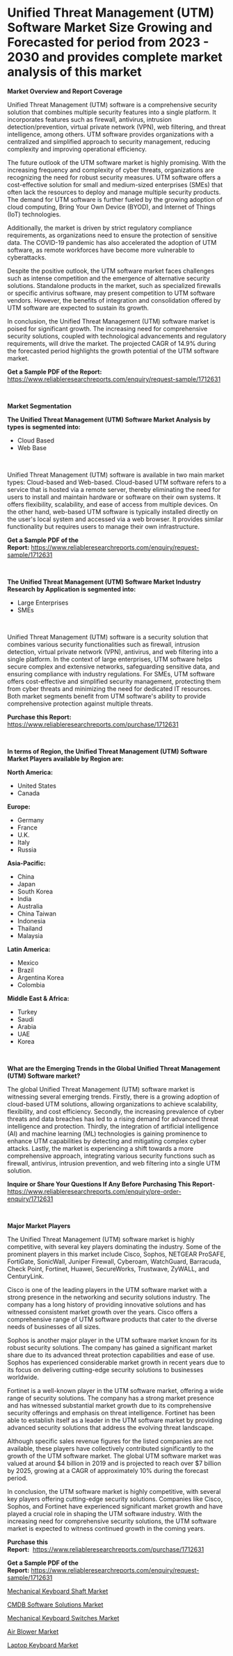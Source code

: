 <p><h1>Unified Threat Management (UTM) Software Market Size Growing and Forecasted for period from 2023 - 2030 and provides complete market analysis of this market</h1></p><p><strong>Market Overview and Report Coverage</strong></p>
<p><p>Unified Threat Management (UTM) software is a comprehensive security solution that combines multiple security features into a single platform. It incorporates features such as firewall, antivirus, intrusion detection/prevention, virtual private network (VPN), web filtering, and threat intelligence, among others. UTM software provides organizations with a centralized and simplified approach to security management, reducing complexity and improving operational efficiency.</p><p>The future outlook of the UTM software market is highly promising. With the increasing frequency and complexity of cyber threats, organizations are recognizing the need for robust security measures. UTM software offers a cost-effective solution for small and medium-sized enterprises (SMEs) that often lack the resources to deploy and manage multiple security products. The demand for UTM software is further fueled by the growing adoption of cloud computing, Bring Your Own Device (BYOD), and Internet of Things (IoT) technologies.</p><p>Additionally, the market is driven by strict regulatory compliance requirements, as organizations need to ensure the protection of sensitive data. The COVID-19 pandemic has also accelerated the adoption of UTM software, as remote workforces have become more vulnerable to cyberattacks.</p><p>Despite the positive outlook, the UTM software market faces challenges such as intense competition and the emergence of alternative security solutions. Standalone products in the market, such as specialized firewalls or specific antivirus software, may present competition to UTM software vendors. However, the benefits of integration and consolidation offered by UTM software are expected to sustain its growth.</p><p>In conclusion, the Unified Threat Management (UTM) software market is poised for significant growth. The increasing need for comprehensive security solutions, coupled with technological advancements and regulatory requirements, will drive the market. The projected CAGR of 14.9% during the forecasted period highlights the growth potential of the UTM software market.</p></p>
<p><strong>Get a Sample PDF of the Report:</strong> <a href="https://www.reliableresearchreports.com/enquiry/request-sample/1712631">https://www.reliableresearchreports.com/enquiry/request-sample/1712631</a></p>
<p>&nbsp;</p>
<p><strong>Market Segmentation</strong></p>
<p><strong>The Unified Threat Management (UTM) Software Market Analysis by types is segmented into:</strong></p>
<p><ul><li>Cloud Based</li><li>Web Base</li></ul></p>
<p>&nbsp;</p>
<p><p>Unified Threat Management (UTM) software is available in two main market types: Cloud-based and Web-based. Cloud-based UTM software refers to a service that is hosted via a remote server, thereby eliminating the need for users to install and maintain hardware or software on their own systems. It offers flexibility, scalability, and ease of access from multiple devices. On the other hand, web-based UTM software is typically installed directly on the user's local system and accessed via a web browser. It provides similar functionality but requires users to manage their own infrastructure.</p></p>
<p><strong>Get a Sample PDF of the Report:</strong>&nbsp;<a href="https://www.reliableresearchreports.com/enquiry/request-sample/1712631">https://www.reliableresearchreports.com/enquiry/request-sample/1712631</a></p>
<p>&nbsp;</p>
<p><strong>The Unified Threat Management (UTM) Software Market Industry Research by Application is segmented into:</strong></p>
<p><ul><li>Large Enterprises</li><li>SMEs</li></ul></p>
<p>&nbsp;</p>
<p><p>Unified Threat Management (UTM) software is a security solution that combines various security functionalities such as firewall, intrusion detection, virtual private network (VPN), antivirus, and web filtering into a single platform. In the context of large enterprises, UTM software helps secure complex and extensive networks, safeguarding sensitive data, and ensuring compliance with industry regulations. For SMEs, UTM software offers cost-effective and simplified security management, protecting them from cyber threats and minimizing the need for dedicated IT resources. Both market segments benefit from UTM software's ability to provide comprehensive protection against multiple threats.</p></p>
<p><strong>Purchase this Report:</strong>&nbsp; <a href="https://www.reliableresearchreports.com/purchase/1712631">https://www.reliableresearchreports.com/purchase/1712631</a></p>
<p>&nbsp;</p>
<p><strong>In terms of Region, the Unified Threat Management (UTM) Software Market Players available by Region are:</strong></p>
<p>
    <p> <strong> North America: </strong>
        <ul>
            <li>United States</li>
            <li>Canada</li>
        </ul>
        </p> 
    <p> <strong> Europe: </strong>
        <ul>
            <li>Germany</li>
            <li>France</li>
            <li>U.K.</li>
            <li>Italy</li>
            <li>Russia</li>
        </ul>
        </p> 
    <p> <strong> Asia-Pacific: </strong>
        <ul>
            <li>China</li>
            <li>Japan</li>
            <li>South Korea</li>
            <li>India</li>
            <li>Australia</li>
            <li>China Taiwan</li>
            <li>Indonesia</li>
            <li>Thailand</li>
            <li>Malaysia</li>
        </ul>
        </p> 
    <p> <strong> Latin America: </strong>
        <ul>
            <li>Mexico</li>
            <li>Brazil</li>
            <li>Argentina Korea</li>
            <li>Colombia</li>
        </ul>
        </p> 
    <p> <strong> Middle East & Africa: </strong>
        <ul>
            <li>Turkey</li>
            <li>Saudi</li>
            <li>Arabia</li>
            <li>UAE</li>
            <li>Korea</li>
        </ul>
    </p>
    </p>
<p>&nbsp;</p>
<p><strong>What are the Emerging Trends in the Global Unified Threat Management (UTM) Software market?</strong></p>
<p><p>The global Unified Threat Management (UTM) software market is witnessing several emerging trends. Firstly, there is a growing adoption of cloud-based UTM solutions, allowing organizations to achieve scalability, flexibility, and cost efficiency. Secondly, the increasing prevalence of cyber threats and data breaches has led to a rising demand for advanced threat intelligence and protection. Thirdly, the integration of artificial intelligence (AI) and machine learning (ML) technologies is gaining prominence to enhance UTM capabilities by detecting and mitigating complex cyber attacks. Lastly, the market is experiencing a shift towards a more comprehensive approach, integrating various security functions such as firewall, antivirus, intrusion prevention, and web filtering into a single UTM solution.</p></p>
<p><strong>Inquire or Share Your Questions If Any Before Purchasing This Report</strong>- <a href="https://www.reliableresearchreports.com/enquiry/pre-order-enquiry/1712631">https://www.reliableresearchreports.com/enquiry/pre-order-enquiry/1712631</a></p>
<p>&nbsp;</p>
<p><strong>Major Market Players</strong></p>
<p><p>The Unified Threat Management (UTM) software market is highly competitive, with several key players dominating the industry. Some of the prominent players in this market include Cisco, Sophos, NETGEAR ProSAFE, FortiGate, SonicWall, Juniper Firewall, Cyberoam, WatchGuard, Barracuda, Check Point, Fortinet, Huawei, SecureWorks, Trustwave, ZyWALL, and CenturyLink.</p><p>Cisco is one of the leading players in the UTM software market with a strong presence in the networking and security solutions industry. The company has a long history of providing innovative solutions and has witnessed consistent market growth over the years. Cisco offers a comprehensive range of UTM software products that cater to the diverse needs of businesses of all sizes.</p><p>Sophos is another major player in the UTM software market known for its robust security solutions. The company has gained a significant market share due to its advanced threat protection capabilities and ease of use. Sophos has experienced considerable market growth in recent years due to its focus on delivering cutting-edge security solutions to businesses worldwide.</p><p>Fortinet is a well-known player in the UTM software market, offering a wide range of security solutions. The company has a strong market presence and has witnessed substantial market growth due to its comprehensive security offerings and emphasis on threat intelligence. Fortinet has been able to establish itself as a leader in the UTM software market by providing advanced security solutions that address the evolving threat landscape.</p><p>Although specific sales revenue figures for the listed companies are not available, these players have collectively contributed significantly to the growth of the UTM software market. The global UTM software market was valued at around $4 billion in 2019 and is projected to reach over $7 billion by 2025, growing at a CAGR of approximately 10% during the forecast period.</p><p>In conclusion, the UTM software market is highly competitive, with several key players offering cutting-edge security solutions. Companies like Cisco, Sophos, and Fortinet have experienced significant market growth and have played a crucial role in shaping the UTM software industry. With the increasing need for comprehensive security solutions, the UTM software market is expected to witness continued growth in the coming years.</p></p>
<p><strong>Purchase this Report:</strong>&nbsp;&nbsp;<a href="https://www.reliableresearchreports.com/purchase/1712631">https://www.reliableresearchreports.com/purchase/1712631</a></p>
<p></p>
<p><strong>Get a Sample PDF of the Report:</strong>&nbsp;<a href="https://www.reliableresearchreports.com/enquiry/request-sample/1712631">https://www.reliableresearchreports.com/enquiry/request-sample/1712631</a></p>
<p><p><a href="https://medium.com/@mahimohanrp23/mechanical-keyboard-shaft-market-competitive-analysis-market-trends-and-forecast-to-2030-e5ab7dbd1e5c">Mechanical Keyboard Shaft Market</a></p><p><a href="https://medium.com/@humanhydrohq/cmdb-software-solutions-market-competitive-analysis-market-trends-and-forecast-to-2030-d7a586688d78">CMDB Software Solutions Market</a></p><p><a href="https://medium.com/@rajuchacharp23/mechanical-keyboard-switches-market-size-cagr-trends-2024-2030-e9979deb98ef">Mechanical Keyboard Switches Market</a></p><p><a href="https://medium.com/@reportmines/air-blower-nbsp-market-focuses-on-market-share-size-and-projected-forecast-till-2030-63ca91469a6c">Air Blower Market</a></p><p><a href="https://medium.com/@prakrishnarp23/laptop-keyboard-nbsp-market-focuses-on-market-share-size-and-projected-forecast-till-2030-d63743601846">Laptop Keyboard Market</a></p></p>